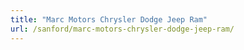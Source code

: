```yaml
---
title: "Marc Motors Chrysler Dodge Jeep Ram"
url: /sanford/marc-motors-chrysler-dodge-jeep-ram/
---
```

